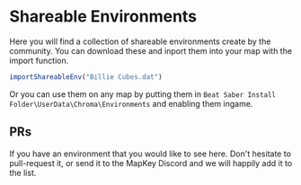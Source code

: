 # Shareable Environments
Here you will find a collection of shareable environments create by the community. You can download these and inport them into your map with the import function.
```ts
importShareableEnv("Billie Cubes.dat")
```
Or you can use them on any map by putting them in `Beat Saber Install Folder\UserData\Chroma\Environments` and enabling them ingame.

## PRs

If you have an environment that you would like to see here. Don't hesitate to pull-request it, or send it to the MapKey Discord and we will happily add it to the list.